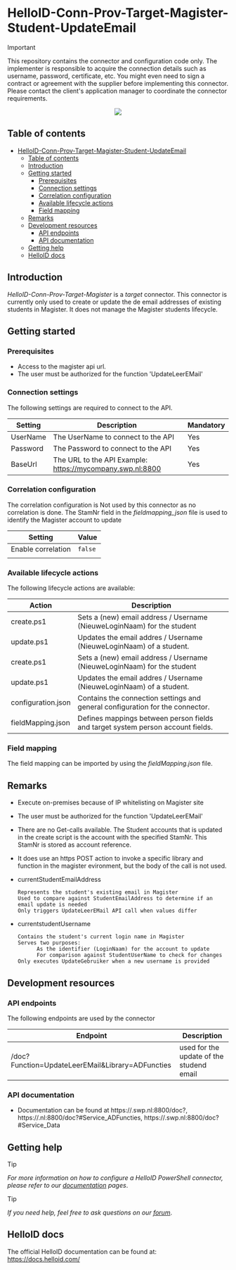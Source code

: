 # HelloID-Conn-Prov-Target-Magister-Student-UpdateEmail

> [!IMPORTANT]
> This repository contains the connector and configuration code only. The implementer is responsible to acquire the connection details such as username, password, certificate, etc. You might even need to sign a contract or agreement with the supplier before implementing this connector. Please contact the client's application manager to coordinate the connector requirements.

<p align="center">
 <img src="assets/logo.png">
</p>

## Table of contents

- [HelloID-Conn-Prov-Target-Magister-Student-UpdateEmail](#helloid-conn-prov-target-connectorname)
  - [Table of contents](#table-of-contents)
  - [Introduction](#introduction)
  - [Getting started](#getting-started)
    - [Prerequisites](#prerequisites)
    - [Connection settings](#connection-settings)
    - [Correlation configuration](#correlation-configuration)
    - [Available lifecycle actions](#available-lifecycle-actions)
    - [Field mapping](#field-mapping)
  - [Remarks](#remarks)
  - [Development resources](#development-resources)
    - [API endpoints](#api-endpoints)
    - [API documentation](#api-documentation)
  - [Getting help](#getting-help)
  - [HelloID docs](#helloid-docs)

## Introduction

_HelloID-Conn-Prov-Target-Magister_ is a _target_ connector.
This connector is currently only used to create or update the de email addresses of existing students in Magister. It does not manage the Magister students lifecycle.

## Getting started

### Prerequisites
- Access to the magister api url.
- The user must be authorized for the function 'UpdateLeerEMail'

### Connection settings

The following settings are required to connect to the API.

| Setting  | Description                        | Mandatory |
| -------- | ---------------------------------- | --------- |
| UserName | The UserName to connect to the API | Yes       |
| Password | The Password to connect to the API | Yes       |
| BaseUrl  | The URL to the API Example: https://mycompany.swp.nl:8800   | Yes       |

### Correlation configuration

The correlation configuration is Not used by this connector as no correlation is done.
The StamNr field in the _fieldmapping_json_ file is used to identify the Magister account to update

| Setting                   | Value                             |
| ------------------------- | --------------------------------- |
| Enable correlation        | `false`                           |
        |


### Available lifecycle actions

The following lifecycle actions are available:

| Action                                  | Description                                                                        |
| --------------------------------------- | -----------------------------------------------------------------------------------|
| create.ps1                              | Sets a (new) email address / Username (NieuweLoginNaam) for the student                                         |
| update.ps1                              | Updates the email addres  / Username (NieuweLoginNaam) of a student.  
| create.ps1                              | Sets a (new) email address / Username (NieuweLoginNaam) for the student                                         |
| update.ps1                              | Updates the email addres  / Username (NieuweLoginNaam) of a student.                                            |
| configuration.json                      | Contains the connection settings and general configuration for the connector.      |
| fieldMapping.json                       | Defines mappings between person fields and target system person account fields.    |

### Field mapping

The field mapping can be imported by using the _fieldMapping.json_ file.

## Remarks

- Execute on-premises because of IP whitelisting on Magister site
- The user must be authorized for the function 'UpdateLeerEMail'
- There are no Get-calls available. The Student accounts that is updated in the create script is the account with the specified StamNr. This StamNr is stored as account reference.
- It does use an https POST action to invoke a specific library and function in the magister evironment, but the body of the call is not used.
- currentStudentEmailAddress

      Represents the student's existing email in Magister
      Used to compare against StudentEmailAddress to determine if an email update is needed
      Only triggers UpdateLeerEMail API call when values differ

- currentstudentUsername

      Contains the student's current login name in Magister
      Serves two purposes:
            As the identifier (LoginNaam) for the account to update
            For comparison against StudentUserName to check for changes
      Only executes UpdateGebruiker when a new username is provided

## Development resources

### API endpoints

The following endpoints are used by the connector

| Endpoint | Description               |
| -------- | ------------------------- |
| /doc?Function=UpdateLeerEMail&Library=ADFuncties  | used for the update of the studend email   |


### API documentation

- Documentation can be found at https://<tenant>.swp.nl:8800/doc?, https://<tenant>.nl:8800/doc?#Service_ADFuncties, https://<tenant>.swp.nl:8800/doc?#Service_Data

## Getting help

> [!TIP]
> _For more information on how to configure a HelloID PowerShell connector, please refer to our [documentation](https://docs.helloid.com/en/provisioning/target-systems/powershell-v2-target-systems.html) pages_.

> [!TIP]
>  _If you need help, feel free to ask questions on our [forum](https://forum.helloid.com)_.

## HelloID docs

The official HelloID documentation can be found at: https://docs.helloid.com/
